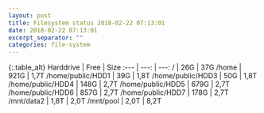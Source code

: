 ```yaml
---
layout: post
title: Filesystem status 2018-02-22 07:13:01
date: 2018-02-22 07:13:01
excerpt_separator: ""
categories: file-system
---
```

{:.table_alt}
Harddrive | Free | Size
:--- | ---: | ---:
/ | 26G | 37G
/home | 921G | 1,7T
/home/public/HDD1 | 39G | 1,8T
/home/public/HDD3 | 50G | 1,8T
/home/public/HDD4 | 148G | 2,7T
/home/public/HDD5 | 679G | 2,7T
/home/public/HDD6 | 857G | 2,7T
/home/public/HDD7 | 178G | 2,7T
/mnt/data2 | 1,8T | 2,0T
/mnt/pool | 2,0T | 8,2T
